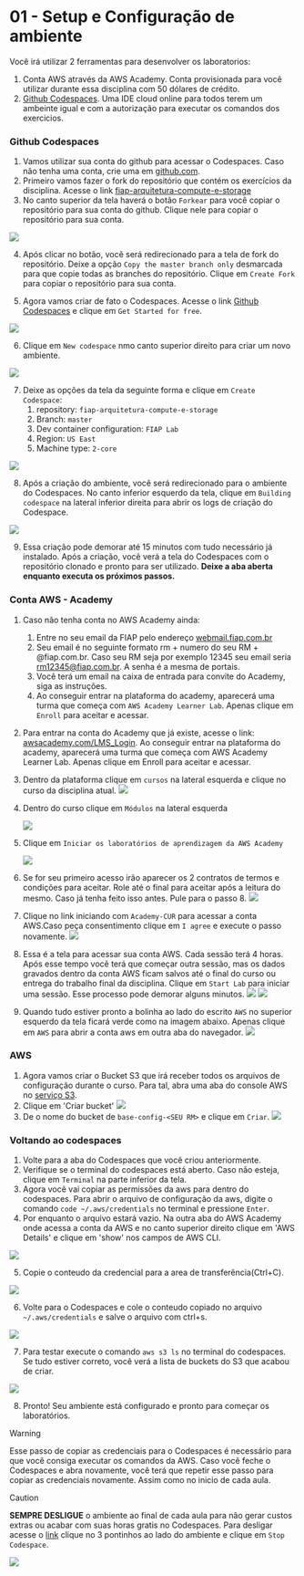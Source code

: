 # 01 - Setup e Configuração de ambiente

Você irá utilizar 2 ferramentas para desenvolver os laboratorios:

1. Conta AWS através da AWS Academy. Conta provisionada para você utilizar durante essa disciplina com 50 dólares de crédito.
2. [Github Codespaces](https://github.com/features/codespaces). Uma IDE cloud online para todos terem um ambeinte igual e com a autorização para executar os comandos dos exercicios.


### Github Codespaces
1. Vamos utilizar sua conta do github para acessar o Codespaces. Caso não tenha uma conta, crie uma em [github.com](github.com).
2. Primeiro vamos fazer o fork do repositório que contém os exercícios da disciplina. Acesse o link [fiap-arquitetura-compute-e-storage](https://github.com/vamperst/fiap-arquitetura-compute-e-storage)
3. No canto superior da tela haverá o botão `Forkear` para você copiar o repositório para sua conta do github. Clique nele para copiar o repositório para sua conta.

![](img/fork1.png)

4. Após clicar no botão, você será redirecionado para a tela de fork do repositório. Deixe a opção `Copy the master branch only` desmarcada para que copie todas as branches do repositório. Clique em `Create Fork` para copiar o repositório para sua conta.


5. Agora vamos criar de fato o Codespaces. Acesse o link [Github Codespaces](https://github.com/codespaces) e clique em `Get Started for free`.


![](img/codespaces1.png)

6. Clique em `New codespace` nmo canto superior direito para criar um novo ambiente.

![](img/codespaces2.png)

7. Deixe as opções da tela da seguinte forma e clique em `Create Codespace`:
   1. repository: `fiap-arquitetura-compute-e-storage`
   2. Branch: `master`
   3. Dev container configuration: `FIAP Lab`
   4. Region: `US East`
   5. Machine type: `2-core`

![](img/codespaces3.png)

8. Após a criação do ambiente, você será redirecionado para o ambiente do Codespaces. No canto inferior esquerdo da tela, clique em `Building codespace` na lateral inferior direita para abrir os logs de criação do Codespace.
    
![](img/codespaces4.png)

9.  Essa criação pode demorar até 15 minutos com tudo necessário já instalado. Após a criação, você verá a tela do Codespaces com o repositório clonado e pronto para ser utilizado. <b>Deixe a aba aberta enquanto executa os próximos passos.</b>


### Conta AWS - Academy

1. Caso não tenha conta no AWS Academy ainda:
   1. Entre no seu email da FIAP pelo endereço [webmail.fiap.com.br](http://webmail.fiap.com.br/)
   2. Seu email é no seguinte formato rm + numero do seu RM + @fiap.com.br. Caso seu RM seja por exemplo 12345 seu email seria <rm12345@fiap.com.br>. A senha é a mesma de portais.
   3. Você terá um email na caixa de entrada para convite do Academy, siga as instruções.
   4. Ao conseguir entrar na plataforma do academy, aparecerá uma turma que começa com `AWS Academy Learner Lab`. Apenas clique em `Enroll` para aceitar e acessar.
2. Para entrar na conta do Academy que já existe, acesse o link:  [awsacademy.com/LMS_Login](https://www.awsacademy.com/LMS_Login). Ao conseguir entrar na plataforma do academy, aparecerá uma turma que começa com AWS Academy Learner Lab. Apenas clique em Enroll para aceitar e acessar.
3. Dentro da plataforma clique em `cursos` na lateral esquerda e clique no curso da disciplina atual.
![](img/academy1.png)
4. Dentro do curso clique em `Módulos` na lateral esquerda

   ![](img/academy2.png)

5. Clique em `Iniciar os laboratórios de aprendizagem da AWS Academy`

   ![](img/academy3.png)

6. Se for seu primeiro acesso irão aparecer os 2 contratos de termos e condições para aceitar. Role até o final para aceitar após a leitura do mesmo. Caso já tenha feito isso antes. Pule para o passo 8.
   ![](img/academy4.png)
7. Clique no link iniciando com `Academy-CUR` para acessar a conta AWS.Caso peça consentimento clique em `I agree` e execute o passo novamente.
   ![](img/academy8.png)
8. Essa é a tela para acessar sua conta AWS. Cada sessão terá 4 horas. Após esse tempo você terá que começar outra sessão, mas os dados gravados dentro da conta AWS ficam salvos até o final do curso ou entrega do trabalho final da disciplina. Clique em `Start Lab` para iniciar uma sessão. Esse processo pode demorar alguns minutos.
   ![](img/academy5.png)
   ![](img/academy6.png)
9. Quando tudo estiver pronto a bolinha ao lado do escrito `AWS` no superior esquerdo da tela ficará verde como na imagem abaixo. Apenas clique em `AWS` para abrir a conta aws em outra aba do navegador.
![](img/academy7.png)

### AWS

1.  Agora vamos criar o Bucket S3 que irá receber todos os arquivos de configuração durante o curso. Para tal, abra uma aba do console AWS no [serviço S3](https://us-east-1.console.aws.amazon.com/s3/home?region=us-east-1#).
2.  Clique em 'Criar bucket'
    ![](img/s3CreateBucket.png)
3.  De o nome do bucket de `base-config-<SEU RM>` e clique em `Criar`.
    ![](img/createBucket.png)


### Voltando ao codespaces

1.  Volte para a aba do Codespaces que você criou anteriormente.
2.  Verifique se o terminal do codespaces está aberto. Caso não esteja, clique em `Terminal` na parte inferior da tela.
3.  Agora você vai copiar as permissões da aws para dentro do codespaces. Para abrir o arquivo de configuração da aws, digite o comando `code ~/.aws/credentials` no terminal e pressione `Enter`.
4.  Por enquanto o arquivo estará vazio. Na outra aba do AWS Academy onde acessa a conta da AWS e no canto superior direito clique em 'AWS Details' e clique em 'show' nos campos de AWS CLI.

![](img/codespaces6.png)

5.  Copie o conteudo da credencial para a area de transferência(Ctrl+C).
    
![](img/codespaces7.png)

6. Volte para o Codespaces e cole o conteudo copiado no arquivo `~/.aws/credentials` e salve o arquivo com ctrl+s.

![](img/codespaces8.png)

7. Para testar execute o comando `aws s3 ls` no terminal do codespaces. Se tudo estiver correto, você verá a lista de buckets do S3 que acabou de criar.
   
![](img/codespaces9.png)

8. Pronto! Seu ambiente está configurado e pronto para começar os laboratórios. 

> [!WARNING] 
> Esse passo de copiar as credenciais para o Codespaces é necessário para que você consiga executar os comandos da AWS. Caso você feche o Codespaces e abra novamente, você terá que repetir esse passo para copiar as credenciais novamente. Assim como no inicio de cada aula.

>[!CAUTION]
> <b>SEMPRE DESLIGUE</b> o ambiente ao final de cada aula para não gerar custos extras ou acabar com suas horas gratis no Codespaces. Para desligar acesse o [link](https://github.com/codespaces) clique no 3 pontinhos ao lado do ambiente e clique em `Stop Codespace`.

![](img/codespaces10.png)
